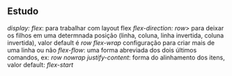 ## Estudo

*display: flex*: para trabalhar com layout flex
*flex-direction: row*> para deixar os filhos em uma determnada posição (linha, coluna, linha invertida, coluna invertida), valor default é *row*
*flex-wrap* configuração para criar mais de uma linha ou não
*flex-flow*: uma forma abreviada dos dois últimos comandos, ex: *row nowrap*
*justify-content*: forma do alinhamento dos itens, valor default: *flex-start*